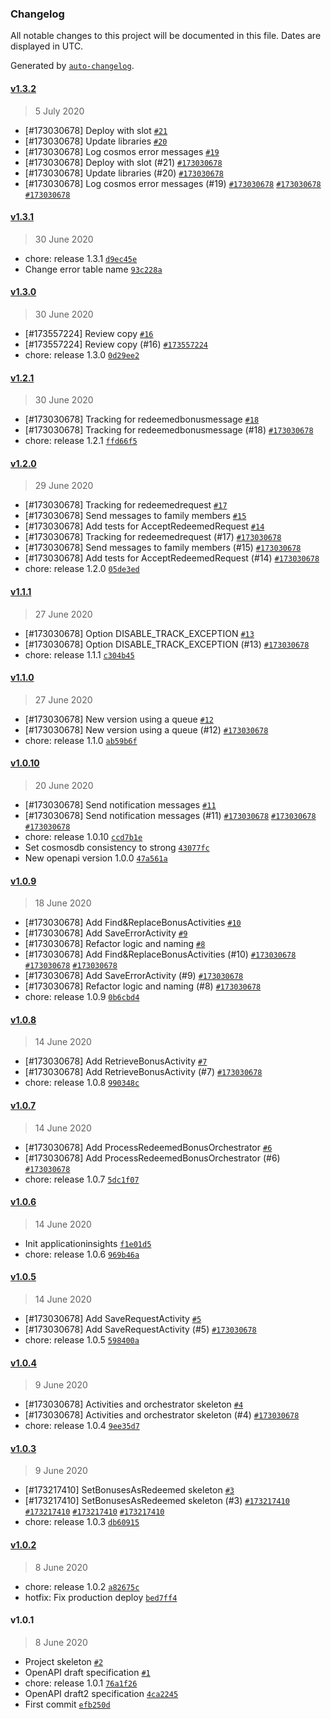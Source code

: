 ### Changelog

All notable changes to this project will be documented in this file. Dates are displayed in UTC.

Generated by [`auto-changelog`](https://github.com/CookPete/auto-changelog).

#### [v1.3.2](https://github.com/pagopa/io-functions-bonusapi/compare/v1.3.1...v1.3.2)

> 5 July 2020

- [#173030678] Deploy with slot [`#21`](https://github.com/pagopa/io-functions-bonusapi/pull/21)
- [#173030678] Update libraries [`#20`](https://github.com/pagopa/io-functions-bonusapi/pull/20)
- [#173030678] Log cosmos error messages [`#19`](https://github.com/pagopa/io-functions-bonusapi/pull/19)
- [#173030678] Deploy with slot (#21) [`#173030678`](https://www.pivotaltracker.com/story/show/173030678)
- [#173030678] Update libraries (#20) [`#173030678`](https://www.pivotaltracker.com/story/show/173030678)
- [#173030678] Log cosmos error messages (#19) [`#173030678`](https://www.pivotaltracker.com/story/show/173030678) [`#173030678`](https://www.pivotaltracker.com/story/show/173030678) [`#173030678`](https://www.pivotaltracker.com/story/show/173030678)

#### [v1.3.1](https://github.com/pagopa/io-functions-bonusapi/compare/v1.3.0...v1.3.1)

> 30 June 2020

- chore: release 1.3.1 [`d9ec45e`](https://github.com/pagopa/io-functions-bonusapi/commit/d9ec45eb45b052a24b5ca178984d65324d02b2da)
- Change error table name [`93c228a`](https://github.com/pagopa/io-functions-bonusapi/commit/93c228ac42e2a7a4e5bca58dab68f89f98d746d3)

#### [v1.3.0](https://github.com/pagopa/io-functions-bonusapi/compare/v1.2.1...v1.3.0)

> 30 June 2020

- [#173557224] Review copy [`#16`](https://github.com/pagopa/io-functions-bonusapi/pull/16)
- [#173557224] Review copy (#16) [`#173557224`](https://www.pivotaltracker.com/story/show/173557224)
- chore: release 1.3.0 [`0d29ee2`](https://github.com/pagopa/io-functions-bonusapi/commit/0d29ee27e39fd3b98b7ec841e2959afd1fb38c04)

#### [v1.2.1](https://github.com/pagopa/io-functions-bonusapi/compare/v1.2.0...v1.2.1)

> 30 June 2020

- [#173030678] Tracking for redeemedbonusmessage [`#18`](https://github.com/pagopa/io-functions-bonusapi/pull/18)
- [#173030678] Tracking for redeemedbonusmessage (#18) [`#173030678`](https://www.pivotaltracker.com/story/show/173030678)
- chore: release 1.2.1 [`ffd66f5`](https://github.com/pagopa/io-functions-bonusapi/commit/ffd66f51c2f9febb897d751aac6bebde6cd7c4cb)

#### [v1.2.0](https://github.com/pagopa/io-functions-bonusapi/compare/v1.1.1...v1.2.0)

> 29 June 2020

- [#173030678] Tracking for redeemedrequest [`#17`](https://github.com/pagopa/io-functions-bonusapi/pull/17)
- [#173030678] Send messages to family members [`#15`](https://github.com/pagopa/io-functions-bonusapi/pull/15)
- [#173030678] Add tests for AcceptRedeemedRequest [`#14`](https://github.com/pagopa/io-functions-bonusapi/pull/14)
- [#173030678] Tracking for redeemedrequest (#17) [`#173030678`](https://www.pivotaltracker.com/story/show/173030678)
- [#173030678] Send messages to family members (#15) [`#173030678`](https://www.pivotaltracker.com/story/show/173030678)
- [#173030678] Add tests for AcceptRedeemedRequest (#14) [`#173030678`](https://www.pivotaltracker.com/story/show/173030678)
- chore: release 1.2.0 [`05de3ed`](https://github.com/pagopa/io-functions-bonusapi/commit/05de3edccff674fc6741de07d04fad6e747e1d74)

#### [v1.1.1](https://github.com/pagopa/io-functions-bonusapi/compare/v1.1.0...v1.1.1)

> 27 June 2020

- [#173030678] Option DISABLE_TRACK_EXCEPTION [`#13`](https://github.com/pagopa/io-functions-bonusapi/pull/13)
- [#173030678] Option DISABLE_TRACK_EXCEPTION (#13) [`#173030678`](https://www.pivotaltracker.com/story/show/173030678)
- chore: release 1.1.1 [`c304b45`](https://github.com/pagopa/io-functions-bonusapi/commit/c304b45788c27de9d527d668a1022010f53d1ad8)

#### [v1.1.0](https://github.com/pagopa/io-functions-bonusapi/compare/v1.0.10...v1.1.0)

> 27 June 2020

- [#173030678] New version using a queue [`#12`](https://github.com/pagopa/io-functions-bonusapi/pull/12)
- [#173030678] New version using a queue (#12) [`#173030678`](https://www.pivotaltracker.com/story/show/173030678)
- chore: release 1.1.0 [`ab59b6f`](https://github.com/pagopa/io-functions-bonusapi/commit/ab59b6f529d95f641d8e699767f918af0d47a57f)

#### [v1.0.10](https://github.com/pagopa/io-functions-bonusapi/compare/v1.0.9...v1.0.10)

> 20 June 2020

- [#173030678] Send notification messages [`#11`](https://github.com/pagopa/io-functions-bonusapi/pull/11)
- [#173030678] Send notification messages (#11) [`#173030678`](https://www.pivotaltracker.com/story/show/173030678) [`#173030678`](https://www.pivotaltracker.com/story/show/173030678) [`#173030678`](https://www.pivotaltracker.com/story/show/173030678)
- chore: release 1.0.10 [`ccd7b1e`](https://github.com/pagopa/io-functions-bonusapi/commit/ccd7b1e05d0ceb5fe03ba965fb5169044c0cfab1)
- Set cosmosdb consistency to strong [`43077fc`](https://github.com/pagopa/io-functions-bonusapi/commit/43077fc1abc9e46ab0a1d8a0b68445d9fdbbce34)
- New openapi version 1.0.0 [`47a561a`](https://github.com/pagopa/io-functions-bonusapi/commit/47a561a1a6caa64274454a4680d853d15a3ecbbf)

#### [v1.0.9](https://github.com/pagopa/io-functions-bonusapi/compare/v1.0.8...v1.0.9)

> 18 June 2020

- [#173030678] Add Find&ReplaceBonusActivities [`#10`](https://github.com/pagopa/io-functions-bonusapi/pull/10)
- [#173030678] Add SaveErrorActivity [`#9`](https://github.com/pagopa/io-functions-bonusapi/pull/9)
- [#173030678] Refactor logic and naming [`#8`](https://github.com/pagopa/io-functions-bonusapi/pull/8)
- [#173030678] Add Find&ReplaceBonusActivities (#10) [`#173030678`](https://www.pivotaltracker.com/story/show/173030678) [`#173030678`](https://www.pivotaltracker.com/story/show/173030678) [`#173030678`](https://www.pivotaltracker.com/story/show/173030678)
- [#173030678] Add SaveErrorActivity (#9) [`#173030678`](https://www.pivotaltracker.com/story/show/173030678)
- [#173030678] Refactor logic and naming (#8) [`#173030678`](https://www.pivotaltracker.com/story/show/173030678)
- chore: release 1.0.9 [`0b6cbd4`](https://github.com/pagopa/io-functions-bonusapi/commit/0b6cbd493328396f6ec9e2489df833ff384963a4)

#### [v1.0.8](https://github.com/pagopa/io-functions-bonusapi/compare/v1.0.7...v1.0.8)

> 14 June 2020

- [#173030678] Add RetrieveBonusActivity [`#7`](https://github.com/pagopa/io-functions-bonusapi/pull/7)
- [#173030678] Add RetrieveBonusActivity (#7) [`#173030678`](https://www.pivotaltracker.com/story/show/173030678)
- chore: release 1.0.8 [`990348c`](https://github.com/pagopa/io-functions-bonusapi/commit/990348c9a65e36af3044d5809534cd6c139c526f)

#### [v1.0.7](https://github.com/pagopa/io-functions-bonusapi/compare/v1.0.6...v1.0.7)

> 14 June 2020

- [#173030678] Add ProcessRedeemedBonusOrchestrator [`#6`](https://github.com/pagopa/io-functions-bonusapi/pull/6)
- [#173030678] Add ProcessRedeemedBonusOrchestrator (#6) [`#173030678`](https://www.pivotaltracker.com/story/show/173030678)
- chore: release 1.0.7 [`5dc1f07`](https://github.com/pagopa/io-functions-bonusapi/commit/5dc1f07a3dc1c05dc5c13131f2e7f86b00e87877)

#### [v1.0.6](https://github.com/pagopa/io-functions-bonusapi/compare/v1.0.5...v1.0.6)

> 14 June 2020

- Init applicationinsights [`f1e01d5`](https://github.com/pagopa/io-functions-bonusapi/commit/f1e01d5f5152b806e5462dc64fac580ac51aa65b)
- chore: release 1.0.6 [`969b46a`](https://github.com/pagopa/io-functions-bonusapi/commit/969b46a34c38c13e836c4f96bc86e5d02a90c9bf)

#### [v1.0.5](https://github.com/pagopa/io-functions-bonusapi/compare/v1.0.4...v1.0.5)

> 14 June 2020

- [#173030678] Add SaveRequestActivity [`#5`](https://github.com/pagopa/io-functions-bonusapi/pull/5)
- [#173030678] Add SaveRequestActivity (#5) [`#173030678`](https://www.pivotaltracker.com/story/show/173030678)
- chore: release 1.0.5 [`598400a`](https://github.com/pagopa/io-functions-bonusapi/commit/598400af0364f10f17e8c86813c8978ab4c72ae1)

#### [v1.0.4](https://github.com/pagopa/io-functions-bonusapi/compare/v1.0.3...v1.0.4)

> 9 June 2020

- [#173030678] Activities and orchestrator skeleton [`#4`](https://github.com/pagopa/io-functions-bonusapi/pull/4)
- [#173030678] Activities and orchestrator skeleton (#4) [`#173030678`](https://www.pivotaltracker.com/story/show/173030678)
- chore: release 1.0.4 [`9ee35d7`](https://github.com/pagopa/io-functions-bonusapi/commit/9ee35d75d6de7248752544c39a3c1c2e43325b68)

#### [v1.0.3](https://github.com/pagopa/io-functions-bonusapi/compare/v1.0.2...v1.0.3)

> 9 June 2020

- [#173217410] SetBonusesAsRedeemed skeleton [`#3`](https://github.com/pagopa/io-functions-bonusapi/pull/3)
- [#173217410] SetBonusesAsRedeemed skeleton (#3) [`#173217410`](https://www.pivotaltracker.com/story/show/173217410) [`#173217410`](https://www.pivotaltracker.com/story/show/173217410) [`#173217410`](https://www.pivotaltracker.com/story/show/173217410) [`#173217410`](https://www.pivotaltracker.com/story/show/173217410)
- chore: release 1.0.3 [`db60915`](https://github.com/pagopa/io-functions-bonusapi/commit/db6091539a231b5bb2d15f46f4cf002612eac625)

#### [v1.0.2](https://github.com/pagopa/io-functions-bonusapi/compare/v1.0.1...v1.0.2)

> 8 June 2020

- chore: release 1.0.2 [`a82675c`](https://github.com/pagopa/io-functions-bonusapi/commit/a82675c0bf799979b1dc5a5c293b22e52ae873bf)
- hotfix: Fix production deploy [`bed7ff4`](https://github.com/pagopa/io-functions-bonusapi/commit/bed7ff40fc14e17dadc92b9da04c81d5ece3b196)

#### v1.0.1

> 8 June 2020

- Project skeleton [`#2`](https://github.com/pagopa/io-functions-bonusapi/pull/2)
- OpenAPI draft specification [`#1`](https://github.com/pagopa/io-functions-bonusapi/pull/1)
- chore: release 1.0.1 [`76a1f26`](https://github.com/pagopa/io-functions-bonusapi/commit/76a1f26c148e2f19f53193c245a500babd746217)
- OpenAPI draft2 specification [`4ca2245`](https://github.com/pagopa/io-functions-bonusapi/commit/4ca2245cfa714d5c53a91f4c4a07137f9307901d)
- First commit [`efb250d`](https://github.com/pagopa/io-functions-bonusapi/commit/efb250d1a1a6739942ac50026cff337b522ecc64)
